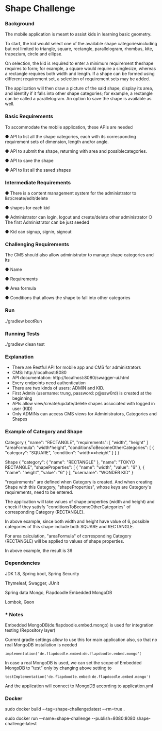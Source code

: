 # Shape Challenge

### Background
The mobile application is meant to assist kids in learning basic geometry.

To start, the ​kid​ would select one of the available ​shape categories​ including but not
limited to ​triangle, square, rectangle, parallelogram, rhombus, kite, trapezium, circle
and ​ellipse​.

On selection, the ​kid​ is required to enter a minimum requirement the ​shape​ requires to
form; for example, a ​square​ would require a single ​size​, whereas a ​rectangle​ requires
both ​width​ and ​length​. If a ​shape​ can be formed using different requirement set, a
selection of requirement sets may be added.

The application will then draw a picture of the said ​shape​, display its ​area​, and identify if
it falls into other ​shape​ categories; for example, a ​rectangle​ can be called a
parallelogram​. An option to save the ​shape​ is available as well.

### Basic Requirements
To accommodate the mobile application, these APIs are needed

● API to list all the ​shape​ ​categories​, each with its corresponding requirement sets
of dimension, length and/or angle.

● API to submit the ​shape​, returning with ​area​ and possible ​categories​.

● API to save the ​shape

● API to list all the saved ​shapes

### Intermediate Requirements
● There is a content management system for the administrator to
list/create/edit/delete

● shapes for each kid

● Administrator can login, logout and create/delete other administrator
○ The first Administrator can be just seeded

● Kid can signup, signin, signout

### Challenging Requirements
The CMS should also allow administrator to manage shape categories and its

● Name

● Requirements

● Area formula

● Conditions that allows the shape to fall into other categories

### Run
./gradlew bootRun

### Running Tests
./gradlew clean test

### Explanation
- There are Restful API for mobile app and CMS for administrators
- CMS: http://localhost:8080
- API documentation: http://localhost:8080/swagger-ui.html
- Every endpoints need authentication
- There are two kinds of users: ADMIN and KID.
- First Admin (username: trung, password: p@ssw0rd) is created at the beginning
- APIs allow view/create/update/delete shapes associated with logged in user (KID)
- Only ADMINs can access CMS views for Administrators, Categories and Shapes

### Example of Category and Shape
Category {
	"name": "RECTANGLE",
	"requirements": [
      "width", "height"
    ]
    "areaFormula": "width*height",
    "conditionsToBecomeOtherCategories": [
      {
        "category": "SQUARE",
        "condition": "width==height"
      }
    ]
  }
  
 Shape {
  "category": {
    "name": "RECTANGLE"
  },
  "name": "TOKYO RECTANGLE",
  "shapeProperties": [
    {
      "name": "width",
      "value": "6"
    },
	{
      "name": "height",
      "value": "6"
    }
  ],
  "username": "WONDER KID"
}

"requirements" are defined when Category is created. And when creating Shape with this Category, "shapeProperties", whose keys are Category's requirements, need to be entered.

The application will take values of shape properties (width and height) and check if they satisfy "conditionsToBecomeOtherCategories" of corresponding Category (RECTANGLE). 

In above example, since both width and height have value of 6, possible categories of this shape include both SQUARE and RECTANGLE.

For area calculation, "areaFormula" of corresponding Category (RECTANGLE) will be applied to values of shape properties. 

In above example, the result is 36

### Dependencies
JDK 1.8, Spring boot, Spring Security

Thymeleaf, Swagger, JUnit

Spring data Mongo, Flapdoodle Embedded MongoDB

Lombok, Gson

### * Notes
Embedded MongoDB(de.flapdoodle.embed.mongo) is used for integration testing (Repository layer)

Current gradle settings allow to use this for main application also, so that no real MongoDB installation is needed

	implementation('de.flapdoodle.embed:de.flapdoodle.embed.mongo')
	
In case a real MongoDB is used, we can set the scope of Embedded MongoDB to "test" only by changing above setting to

	testImplementation('de.flapdoodle.embed:de.flapdoodle.embed.mongo')
	
And the application will connect to MongoDB according to application.yml

### Docker
sudo docker build --tag=shape-challenge:latest --rm=true .

sudo docker run --name=shape-challenge --publish=8080:8080 shape-challenge:latest


